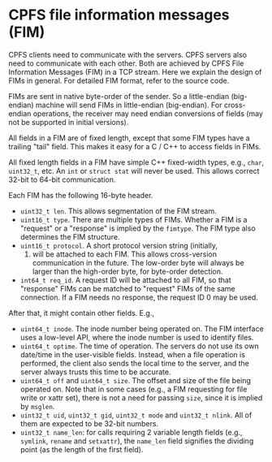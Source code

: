 # CPFS file information messages (FIM) #

CPFS clients need to communicate with the servers.  CPFS servers
also need to communicate with each other.  Both are achieved by CPFS
File Information Messages (FIM) in a TCP stream.  Here we explain the
design of FIMs in general.  For detailed FIM format, refer to the
source code.

FIMs are sent in native byte-order of the sender.  So a little-endian
(big-endian) machine will send FIMs in little-endian (big-endian).
For cross-endian operations, the receiver may need endian conversions
of fields (may not be supported in initial versions).

All fields in a FIM are of fixed length, except that some FIM types
have a trailing "tail" field.  This makes it easy for a C / C++ to
access fields in FIMs.

All fixed length fields in a FIM have simple C++ fixed-width types,
e.g., `char`, `uint32_t`, etc.  An `int` or `struct stat` will never
be used.  This allows correct 32-bit to 64-bit communication.

Each FIM has the following 16-byte header.

  * `uint32_t len`.  This allows segmentation of the FIM stream.
  * `uint16_t type`.  There are multiple types of FIMs.  Whether a
    FIM is a "request" or a "response" is implied by the `fimtype`.
    The FIM type also determines the FIM structure.
  * `uint16_t protocol`.  A short protocol version string (initially,
    1) will be attached to each FIM.  This allows cross-version
    communication in the future.  The low-order byte will always be
    larger than the high-order byte, for byte-order detection.
  * `int64_t req_id`.  A request ID will be attached to all FIM, so
    that "response" FIMs can be matched to "request" FIMs of the same
    connection.  If a FIM needs no response, the request ID 0 may be
    used.

After that, it might contain other fields.  E.g.,

  * `uint64_t inode`.  The inode number being operated on.  The FIM
    interface uses a low-level API, where the inode number is used to
    identify files.
  * `uint64_t optime`.  The time of operation.  The servers do not use
    its own date/time in the user-visible fields.  Instead, when a
    file operation is performed, the client also sends the local time
    to the server, and the server always trusts this time to be
    accurate.
  * `uint64_t off` and `uint64_t size`.  The offset and size of the
    file being operated on.  Note that in some cases (e.g., a FIM
    requesting for file write or xattr set), there is not a need for
    passing `size`, since it is implied by `msglen`.
  * `uint32_t uid`, `uint32_t gid`, `uint32_t mode` and `uint32_t
    nlink`.  All of them are expected to be 32-bit numbers.
  * `uint32_t name_len`: for calls requiring 2 variable length fields
    (e.g., `symlink`, `rename` and `setxattr`), the `name_len` field
    signifies the dividing point (as the length of the first field).
